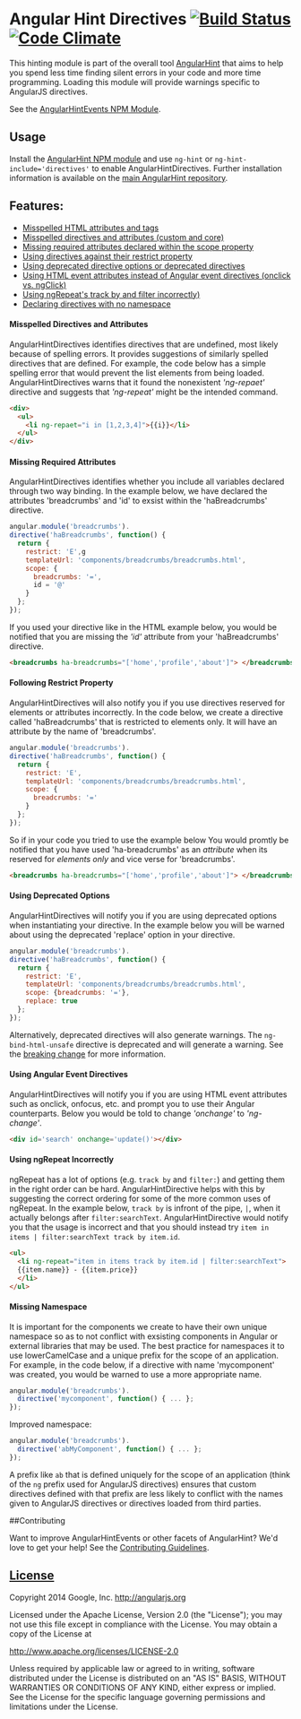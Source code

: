 # Angular Hint Directives [![Build Status](https://travis-ci.org/angular/angular-hint-directives.svg?branch=master)](https://travis-ci.org/angular/angular-hint-directives) [![Code Climate](https://codeclimate.com/github/angular/angular-hint-directives.png)](https://codeclimate.com/github/angular/angular-hint-directives)

This hinting module is part of the overall tool [AngularHint](https://github.com/angular/angular-hint)
that aims to help you spend less time finding silent errors in your code and more time programming. Loading this module will provide warnings specific to AngularJS directives.

See the [AngularHintEvents NPM Module](https://www.npmjs.org/package/angular-hint-directives).

## Usage

Install the [AngularHint NPM module](https://www.npmjs.org/package/angular-hint)
and use `ng-hint` or `ng-hint-include='directives'` to
enable AngularHintDirectives. Further installation information is available on the
[main AngularHint repository](https://github.com/angular/angular-hint#usage).


## Features:
  - [Misspelled HTML attributes and tags](#misspelled-directives-and-attributes)
  - [Misspelled directives and attributes (custom and core)](#misspelled-directives-and-attributes)
  - [Missing required attributes declared within the scope property](#missing-required-attributes)
  - [Using directives against their restrict property](#following-restrict-property)
  - [Using deprecated directive options or deprecated directives](#using-deprecated-options)
  - [Using HTML event attributes instead of Angular event directives (onclick vs. ngClick)](#using-angular-event-directives)
  - [Using ngRepeat's track by and filter incorrectly)](#using-ngrepeat-incorrectly)
  - [Declaring directives with no namespace](#missing-namespace)



#### Misspelled Directives and Attributes
AngularHintDirectives identifies directives that are undefined, most likely because of spelling errors.
It provides suggestions of similarly spelled directives that are defined. For example, the code below has a simple spelling error that would prevent the list elements from being loaded. AngularHintDirectives warns that it found the nonexistent *'ng-repaet'* directive and suggests that *'ng-repeat'* might be the intended command.

```html
<div>
  <ul>
    <li ng-repaet="i in [1,2,3,4]">{{i}}</li>
  </ul>
</div>
```
#### Missing Required Attributes
AngularHintDirectives identifies whether you include all variables declared through two way binding. In the example below, we have declared the attributes 'breadcrumbs' and 'id' to exsist within the 'haBreadcrumbs' directive.

```javascript
angular.module('breadcrumbs').
directive('haBreadcrumbs', function() {
  return {
    restrict: 'E',g
    templateUrl: 'components/breadcrumbs/breadcrumbs.html',
    scope: {
      breadcrumbs: '=',
      id = '@'
    }
  };
});
```
If you used your directive like in the HTML example below, you would be notified that you are missing the *'id'* attribute from your 'haBreadcrumbs' directive.

```html
<breadcrumbs ha-breadcrumbs="['home','profile','about']"> </breadcrumbs>
```

#### Following Restrict Property
AngularHintDirectives will also notify you if you use directives reserved for elements or attributes incorrectly. In the code below, we create a directive called 'haBreadcrumbs' that is restricted to elements only. It will have an attribute by the name of 'breadcrumbs'.

```javascript
angular.module('breadcrumbs').
directive('haBreadcrumbs', function() {
  return {
    restrict: 'E',
    templateUrl: 'components/breadcrumbs/breadcrumbs.html',
    scope: {
      breadcrumbs: '='
    }
  };
});
```

So if in your code you tried to use the example below You would promtly be notified that you have used 'ha-breadcrumbs' as an *attribute* when its reserved for *elements only* and vice verse for 'breadcrumbs'.
```html
<breadcrumbs ha-breadcrumbs="['home','profile','about']"> </breadcrumbs>
```

#### Using Deprecated Options
AngularHintDirectives will notify you if you are using deprecated options when instantiating your directive. In the example below you will be warned about using the deprecated 'replace' option in your directive.

```javascript
angular.module('breadcrumbs').
directive('haBreadcrumbs', function() {
  return {
    restrict: 'E',
    templateUrl: 'components/breadcrumbs/breadcrumbs.html',
    scope: {breadcrumbs: '='},
    replace: true
  };
});
```

Alternatively, deprecated directives will also generate warnings. The `ng-bind-html-unsafe` directive
is deprecated and will generate a warning. See the [breaking change](https://github.com/angular/angular.js/commit/dae694739b9581bea5dbc53522ec00d87b26ae55) for more information.

#### Using Angular Event Directives
AngularHintDirectives will notify you if you are using HTML event attributes such as onclick, onfocus, etc. and prompt you to use their Angular counterparts. Below you would be told to change *'onchange'* to *'ng-change'*.
```html
<div id='search' onchange='update()'></div>
```

#### Using ngRepeat Incorrectly
ngRepeat has a lot of options (e.g. `track by` and `filter:`) and getting them in the right order can be hard. AngularHintDirective helps with this by suggesting the correct ordering for some of the more common uses of ngRepeat. In the example below, `track by` is infront of the pipe, `|`, when it actually belongs after `filter:searchText`. AngularHintDirective would notify you that the usage is incorrect and that you should instead try `item in items | filter:searchText track by item.id`.
```HTML
<ul>
  <li ng-repeat="item in items track by item.id | filter:searchText">
  {{item.name}} - {{item.price}}
  </li>
</ul>
```

#### Missing Namespace
It is important for the components we create to have their own unique namespace so as to not conflict with exsisting components in Angular or external libraries that may be used. The best practice for namespaces it to use lowerCamelCase and a unique prefix
for the scope of an application. For example, in the code below, if a directive with name 'mycomponent' was created, you would be warned to use a more appropriate name.

```javascript
angular.module('breadcrumbs').
  directive('mycomponent', function() { ... };
});
```
Improved namespace:

```javascript
angular.module('breadcrumbs').
  directive('abMyComponent', function() { ... };
});
```

A prefix like `ab` that is defined uniquely for the scope of an application (think of the `ng` prefix
used for AngularJS directives) ensures that custom directives defined with that prefix are less
likely to conflict with the names given to AngularJS directives or directives loaded from third
parties.

##Contributing

Want to improve AngularHintEvents or other facets of AngularHint? We'd love to get your help! See the [Contributing Guidelines](https://github.com/angular/angular-hint/blob/master/CONTRIBUTING.md).

## [License](LICENSE)

Copyright 2014 Google, Inc. http://angularjs.org

Licensed under the Apache License, Version 2.0 (the "License");
you may not use this file except in compliance with the License.
You may obtain a copy of the License at

   http://www.apache.org/licenses/LICENSE-2.0

Unless required by applicable law or agreed to in writing, software
distributed under the License is distributed on an "AS IS" BASIS,
WITHOUT WARRANTIES OR CONDITIONS OF ANY KIND, either express or implied.
See the License for the specific language governing permissions and
limitations under the License.
